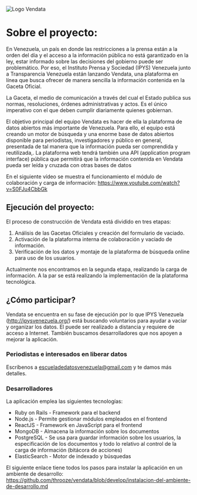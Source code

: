![Logo Vendata](https://github.com/throoze/vendata/blob/develop/logo.png)

# Sobre el proyecto: 

En Venezuela, un país en donde las restricciones a la prensa están a la orden del día y el acceso a la información pública no está garantizado en la ley, estar informado sobre las decisiones del gobierno puede ser problemático. Por eso, el Instituto Prensa y Sociedad (IPYS) Venezuela junto a Transparencia Venezuela están lanzando Vendata, una plataforma en línea que busca ofrecer de manera sencilla la información contenida en la Gaceta Oficial.

La Gaceta, el medio de comunicación a través del cual el Estado publica sus normas, resoluciones, órdenes administrativas y actos. Es el único imperativo con el que deben cumplir diariamente quienes gobiernan.

El objetivo principal del equipo Vendata es hacer de ella la plataforma de datos abiertos más importante de Venezuela. Para ello, el equipo está creando un motor de búsqueda y una enorme base de datos abiertos disponible para periodistas, investigadores y público en general, presentada de tal manera que la información pueda ser comprendida y reutilizada,. La plataforma web tendrá también una API (application program interface) pública que permitirá que la información contenida en Vendata pueda ser leída y cruzada con otras bases de datos

En el siguiente vídeo se muestra el funcionamiento el módulo de colaboración y carga de información:
https://www.youtube.com/watch?v=S0FJu4CbbGk


## Ejecución del proyecto:

El proceso de construcción de Vendata está dividido en tres etapas: 

1. Análisis de las Gacetas Oficiales y creación del formulario de vaciado.
2. Activación de la plataforma interna de colaboración y vaciado de información.
3. Verificación de los datos y montaje de la plataforma de búsqueda online para uso de los usuarios.

Actualmente nos encontramos en la segunda etapa, realizando la carga de información. A la par se está realizando la implementación de la plataforma tecnológica. 

## ¿Cómo participar?

Vendata se encuentra en su fase de ejecución por lo que IPYS Venezuela (http://ipysvenezuela.org/) está buscando voluntarios para ayudar a vaciar y organizar los datos. El puede ser realizado a distancia y requiere de acceso a Internet. También buscamos desarrolladores que nos apoyen a mejorar la aplicación.

### Periodistas e interesados en liberar datos

Escríbenos a escueladedatosvenezuela@gmail.com y te damos más detalles.

### Desarrolladores

La aplicación emplea las siguientes tecnologías: 

* Ruby on Rails - Framework para el backend 
* Node.js - Permite gestionar módulos empleados en el frontend 
* ReactJS - Framework en JavaScript para el frontend
* MongoDB - Almacena la información sobre los documentos
* PostgreSQL - Se usa para guardar información sobre los usuarios, la especificación de los documentos y todo lo relativo al control de la carga de información (bitácora de acciones)
* ElasticSearch - Motor de indexado y búsquedas 

El siguiente enlace tiene todos los pasos para instalar la aplicación en un ambiente de desarrollo:
https://github.com/throoze/vendata/blob/develop/instalacion-del-ambiente-de-desarrollo.md
